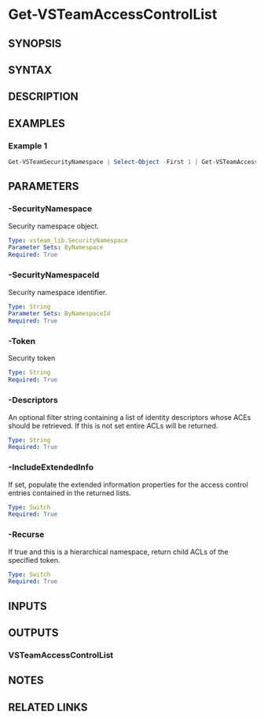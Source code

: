 <!-- #include "./common/header.md" -->

# Get-VSTeamAccessControlList

## SYNOPSIS

<!-- #include "./synopsis/Get-VSTeamAccessControlList.md" -->

## SYNTAX

## DESCRIPTION

<!-- #include "./synopsis/Get-VSTeamAccessControlList.md" -->

## EXAMPLES

### Example 1

```powershell
Get-VSTeamSecurityNamespace | Select-Object -First 1 | Get-VSTeamAccessControlList
```

## PARAMETERS

### -SecurityNamespace

Security namespace object.

```yaml
Type: vsteam_lib.SecurityNamespace
Parameter Sets: ByNamespace
Required: True
```

### -SecurityNamespaceId

Security namespace identifier.

```yaml
Type: String
Parameter Sets: ByNamespaceId
Required: True
```

### -Token

Security token

```yaml
Type: String
Required: True
```

### -Descriptors

An optional filter string containing a list of identity descriptors whose ACEs should be retrieved. If this is not set entire ACLs will be returned.

```yaml
Type: String
Required: True
```

### -IncludeExtendedInfo

If set, populate the extended information properties for the access control entries contained in the returned lists.

```yaml
Type: Switch
Required: True
```

### -Recurse

If true and this is a hierarchical namespace, return child ACLs of the specified token.

```yaml
Type: Switch
Required: True
```

## INPUTS

## OUTPUTS

### VSTeamAccessControlList

## NOTES

## RELATED LINKS
